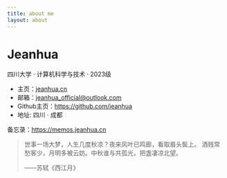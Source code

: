 ```yaml
---
title: about me
layout: about
---
```


# Jeanhua

四川大学 · 计算机科学与技术 · 2023级

- 主页：[jeanhua.cn](https://jeanhua.cn)
- 邮箱：[jeanhua_official@outlook.com](mailto:jeanhua_official@outlook.com)
- Github主页：https://github.com/jeanhua
- 地址: 四川 · 成都

备忘录：https://memos.jeanhua.cn

> 世事一场大梦，人生几度秋凉？夜来风叶已鸣廊，看取眉头鬓上。
> 酒贱常愁客少，月明多被云妨。中秋谁与共孤光，把盏凄凉北望。
>
> ——苏轼《西江月》
